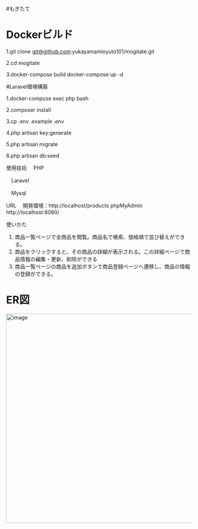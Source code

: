 #もぎたて


# Dockerビルド

1.git clone git@github.com:yukayamamioyuto101/mogitate.git

2.cd mogitate

3.docker-compose build
  docker-compose up -d

#Laravel環境構築

1.docker-compose exec php bash

2.composer install

3.cp .env .example .env

4.php artisan key:generate

5.php artisan migrate

6.php artisan db:seed


使用技術
　PHP
 
　Laravel
 
　Mysql
 

URL
　開発環境：http://localhost/products
  phpMyAdmin http://localhost:8080/

使いかた
1.	商品一覧ページで全商品を閲覧。商品名で検索、価格順で並び替えができる。
2.	商品をクリックすると、その商品の詳細が表示される。この詳細ページで商品情報の編集・更新、削除ができる
3.	商品一覧ページの商品を追加ボタンで商品登録ページへ遷移し、商品の情報の登録ができる。

# ER図
<img width="985" height="567" alt="image" src="https://github.com/user-attachments/assets/68ad37aa-d7c2-43d5-b72b-d5369bdbb842" />


